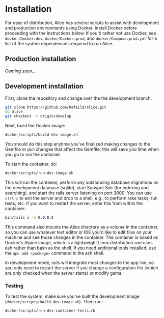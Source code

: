 # Installation

For ease of distribution, Alice has several scripts to assist with
development and production environments using Docker. Install Docker before
proceeding with the instructions below. If you'd rather not use Docker,
see `docker/Docker.dev`, `docker/Docker.prod`, and `docker/Compose.prod.yml` for
a list of the system dependencies required to run Alice.

## Production installation

*Coming soon...*


## Development installation

First, clone the repository and change over the the development branch:

```bash
git clone https://github.com/hafeild/alice.git
cd alice
git checkout -t origin/develop
```
Next, build the Docker image:

```bash
docker/scripts/build-dev-image.sh`
```

You should do this step anytime you've finalized making changes to the Gemfile
or pull changes that affect the Gemfile; this will save you time when you go
to run the container.

To start the container, do:

```bash
docker/scripts/run-dev-image.sh
```

This will run the container, perform any outstanding database migrations on the
development database (sqlite), start Sunspot Solr (for indexing and searching),
and start the rails server listening on port 3000. You can use `ctrl-c` to exit
the server and drop to a shell, e.g., to perform rake tasks, run tests, etc. If
you want to restart the server, enter this from within the container:

```bash
bin/rails s -b 0.0.0.0
```

This command also mounts the Alice directory as a volume in the container, so
you can use whatever text editor or IDE you'd like to edit files on your machine
and see those changes in the container. The container is based on Docker's
Alpine image, which is a lightweight Linux distribution and uses ash rather than
bash as the shell. If you need additional tools installed, use the `apk add
<package>` command in the ash shell.

In development mode, rails will integrate most changes to the app live, so
you only need to restart the server if you change a configuration file (which 
are only checked when the server starts) or modify gems.

### Testing

To test the system, make sure you've built the development image
(`docker/scripts/build-dev-image.sh`). Then run:

```bash
docker/scripts/run-dev-container-tests.rb
```
